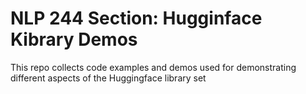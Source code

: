 # NLP 244 Section: Hugginface Kibrary Demos

This repo collects code examples and demos used for demonstrating different aspects of the Huggingface library set
